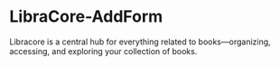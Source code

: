 # LibraCore-AddForm
Libracore is a central hub for everything related to books—organizing, accessing, and exploring your collection of books.
